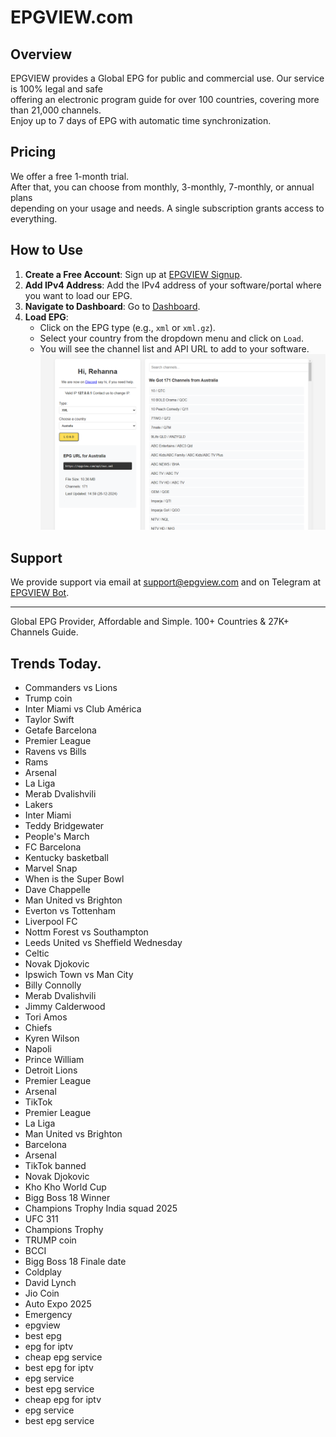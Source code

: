 # EPGVIEW.com



## Overview
EPGVIEW provides a Global EPG for public and commercial use. Our service is 100% legal and safe\
offering an electronic program guide for over 100 countries, covering more than 21,000 channels.\
Enjoy up to 7 days of EPG with automatic time synchronization.

## Pricing
We offer a free 1-month trial. \
After that, you can choose from monthly, 3-monthly, 7-monthly, or annual plans \
depending on your usage and needs. A single subscription grants access to everything.

## How to Use
1. **Create a Free Account**: Sign up at [EPGVIEW Signup](https://epgview.com/signup.php).
2. **Add IPv4 Address**: Add the IPv4 address of your software/portal where you want to load our EPG.
3. **Navigate to Dashboard**: Go to [Dashboard](https://epgview.com/dashboard.php).
4. **Load EPG**:
   - Click on the EPG type (e.g., `xml` or `xml.gz`).
   - Select your country from the dropdown menu and click on `Load`.
   - You will see the channel list and API URL to add to your software.
![EPGVIEW](img/dashboard.png)
## Support
We provide support via email at [support@epgview.com](mailto:support@epgview.com) and on Telegram at [EPGVIEW Bot](https://t.me/epgview_bot).

---

Global EPG Provider, Affordable and Simple. 100+ Countries & 27K+ Channels Guide.

## Trends Today.

- Commanders vs Lions
- Trump coin
- Inter Miami vs Club América
- Taylor Swift
- Getafe  Barcelona
- Premier League
- Ravens vs Bills
- Rams
- Arsenal
- La Liga
- Merab Dvalishvili
- Lakers
- Inter Miami
- Teddy Bridgewater
- People's March
- FC Barcelona
- Kentucky basketball
- Marvel Snap
- When is the Super Bowl
- Dave Chappelle
- Man United vs Brighton
- Everton vs Tottenham
- Liverpool FC
- Nottm Forest vs Southampton
- Leeds United vs Sheffield Wednesday
- Celtic
- Novak Djokovic
- Ipswich Town vs Man City
- Billy Connolly
- Merab Dvalishvili
- Jimmy Calderwood
- Tori Amos
- Chiefs
- Kyren Wilson
- Napoli
- Prince William
- Detroit Lions
- Premier League
- Arsenal
- TikTok
- Premier League
- La Liga
- Man United vs Brighton
- Barcelona
- Arsenal
- TikTok banned
- Novak Djokovic
- Kho Kho World Cup
- Bigg Boss 18 Winner
- Champions Trophy India squad 2025
- UFC 311
- Champions Trophy
- TRUMP coin
- BCCI
- Bigg Boss 18 Finale date
- Coldplay
- David Lynch
- Jio Coin
- Auto Expo 2025
- Emergency
- epgview
- best epg
- epg for iptv
- cheap epg service
- best epg for iptv
- epg service
- best epg service
- cheap epg for iptv
- epg service
- best epg service
